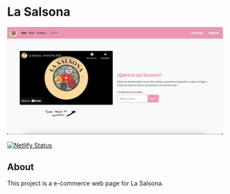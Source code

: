 # La Salsona

![La Salsona](assets/img/01.png)

[![Netlify Status](https://api.netlify.com/api/v1/badges/790022c0-ac23-4a35-8b1c-ff61fc2e0dbc/deploy-status?branch=main)](https://app.netlify.com/sites/lasalsona/deploys)

## About

This project is a e-commerce web page for La Salsona.



